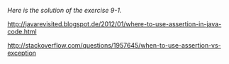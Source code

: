 *Here is the solution of the exercise 9-1.*


http://javarevisited.blogspot.de/2012/01/where-to-use-assertion-in-java-code.html

http://stackoverflow.com/questions/1957645/when-to-use-assertion-vs-exception

